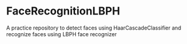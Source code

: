 # FaceRecognitionLBPH
A practice repository to detect faces using HaarCascadeClassifier and recognize faces using LBPH face recognizer
